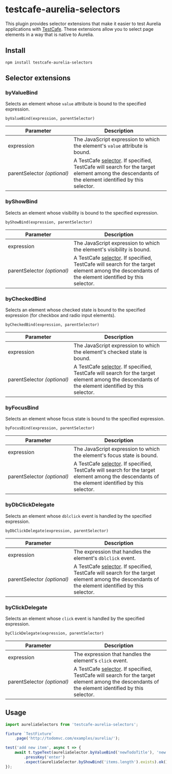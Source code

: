 # testcafe-aurelia-selectors

This plugin provides selector extensions that make it easier to test Aurelia applications with [TestCafe](https://github.com/DevExpress/testcafe/). These extensions allow you to select page elements in a way that is native to Aurelia.

## Install

```
npm install testcafe-aurelia-selectors
```

## Selector extensions

### byValueBind

Selects an element whose `value` attribute is bound to the specified expression.

```
byValueBind(expression, parentSelector)
```

Parameter                   | Description
--------------------------- | -----------
expression                        | The JavaScript expression to which the element's `value` attribute is bound.
parentSelector&#160;*(optional)*  | A TestCafe [selector](https://devexpress.github.io/testcafe/documentation/test-api/selecting-page-elements/selectors.html). If specified, TestCafe will search for the target element among the descendants of the element identified by this selector.

### byShowBind

Selects an element whose visibility is bound to the specified expression.

```
byShowBind(expression, parentSelector)
```

Parameter                   | Description
--------------------------- | -----------
expression                       | The JavaScript expression to which the element's visibility is bound.
parentSelector&#160;*(optional)*  | A TestCafe [selector](https://devexpress.github.io/testcafe/documentation/test-api/selecting-page-elements/selectors.html). If specified, TestCafe will search for the target element among the descendants of the element identified by this selector.

### byCheckedBind

Selects an element whose checked state is bound to the specified expression (for checkbox and radio input elements).

```
byCheckedBind(expression, parentSelector)
```

Parameter                   | Description
--------------------------- | -----------
expression                       | The JavaScript expression to which the element's checked state is bound.
parentSelector&#160;*(optional)*  | A TestCafe [selector](https://devexpress.github.io/testcafe/documentation/test-api/selecting-page-elements/selectors.html). If specified, TestCafe will search for the target element among the descendants of the element identified by this selector.

### byFocusBind

Selects an element whose focus state is bound to the specified expression.

```
byFocusBind(expression, parentSelector)
```

Parameter                   | Description
--------------------------- | -----------
expression                       | The JavaScript expression to which the element's focus state is bound.
parentSelector&#160;*(optional)*  | A TestCafe [selector](https://devexpress.github.io/testcafe/documentation/test-api/selecting-page-elements/selectors.html). If specified, TestCafe will search for the target element among the descendants of the element identified by this selector.

### byDbClickDelegate

Selects an element whose `dblclick` event is handled by the specified expression.

```
byDbClickDelegate(expression, parentSelector)
```

Parameter                   | Description
--------------------------- | -----------
expression                  | The expression that handles the element's `dblclick` event.
parentSelector&#160;*(optional)*  | A TestCafe [selector](https://devexpress.github.io/testcafe/documentation/test-api/selecting-page-elements/selectors.html). If specified, TestCafe will search for the target element among the descendants of the element identified by this selector.

### byClickDelegate

Selects an element whose `click` event is handled by the specified expression.

```
byClickDelegate(expression, parentSelector)
```

Parameter                   | Description
--------------------------- | -----------
expression                  | The expression that handles the element's `click` event.
parentSelector&#160;*(optional)*  | A TestCafe [selector](https://devexpress.github.io/testcafe/documentation/test-api/selecting-page-elements/selectors.html). If specified, TestCafe will search for the target element among the descendants of the element identified by this selector.

## Usage

```js
import aureliaSelectors from 'testcafe-aurelia-selectors';

fixture `TestFixture`
    .page('http://todomvc.com/examples/aurelia/');

test('add new item', async t => {
    await t.typeText(aureliaSelector.byValueBind('newTodoTitle'), 'new item')
        .pressKey('enter')
        .expect(aureliaSelector.byShowBind('items.length').exists).ok();
});
```